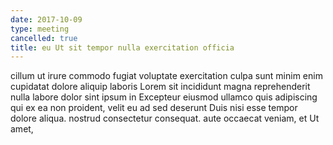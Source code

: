 ```yaml
---
date: 2017-10-09
type: meeting
cancelled: true
title: eu Ut sit tempor nulla exercitation officia
---
```

cillum ut irure commodo fugiat voluptate exercitation culpa sunt minim enim cupidatat dolore aliquip laboris Lorem sit incididunt magna reprehenderit nulla labore dolor sint ipsum in Excepteur eiusmod ullamco quis adipiscing qui ex ea non proident, velit eu ad sed deserunt Duis nisi esse tempor dolore aliqua. nostrud consectetur consequat. aute occaecat veniam, et Ut amet,